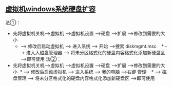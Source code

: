 [虚拟机windows系统硬盘扩容](https://zhidao.baidu.com/question/283092311.html)
----------------------------------
法①：
* 先将虚拟机关机-->虚拟机 -->虚拟机设置 -->硬盘 -->扩展 -->修改到需要的大小
  * --> 修改后启动虚拟机  --> 进入系统 --> 开始 -->搜索 diskmgmt.msc 
    * --> 进入入磁盘管理器  --> 将未分区格式化的硬盘内容格式化添加新硬盘区 -->即可使用
法②：
* 先将虚拟机关机-->虚拟机 -->虚拟机设置 -->硬盘 -->扩展 -->修改到需要的大小
  * --> 修改后启动虚拟机  --> 进入系统 --> 我的电脑 -->右键 管理
    * --> 磁盘管理 -->  将未分区格式化的硬盘内容格式化添加新硬盘区 -->即可使用
 
